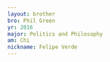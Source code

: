 ```yaml
---
layout: brother
bro: Phil Green
yr: 2016
major: Politics and Philosophy
am: Chi
nickname: Felipe Verde
---
```

